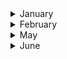 <details><summary>January</summary>

##### 31-01-2025
* [OpenAI accuses China of stealing its content, the same accusation that authors have made against OpenAI](https://www.latimes.com/business/story/2025-01-30/column-openai-accuses-china-of-stealing-its-content-the-same-accusation-that-authors-have-made-against-openai) #ai #openai #insight #karma #analysis
  
</p>
</details>
<details><summary>February</summary>

##### 5-02-2025
* [You liked Facebook page without knowing](https://www.youtube.com/watch?v=yQyMVAnlUFo&ab_channel=LunDev) #Facebook #trick #javascript #analysis

#### 11-02-2025
* [For the Sick and Dying, Live Music to Ease the Pain](https://www.nytimes.com/2025/02/11/arts/music/music-care-hospitals-hospices-performances.html) #health #music #insight #death
  
#### 11-02-2025
* [‘Built to burn.’ L.A. let hillside homes multiply without learning from past mistakes](https://www.latimes.com/california/story/2025-02-09/built-to-burn-a-history-of-development-of-los-angeles-hillsides) #ecology #paradox #insight #death #failure #capitalism #latimes

#### 25-02-2025
* [A Chain Reaction](https://overreacted.io/a-chain-reaction/) #paradox #insight #programming #failure
 
</p>
</details>
<details><summary>May</summary>

##### 28-05-2025
* [He studies dogs’ faces. She studies their brains](https://news.harvard.edu/gazette/story/2025/05/he-studies-dogs-faces-she-studies-their-brains/) #science #brains #insight #animal #analysis
</p>
</details>
</details>
<details><summary>June</summary>

##### 3-06-2025
* [The AI Scientist: Towards Fully Automated Open-Ended Scientific Discovery](https://arxiv.org/abs/2408.06292) #science #artificial_intelligence #insight #analysis

##### 12-06-2025
* [The Illusion of Thinking: Understanding the Strengths and Limitations of Reasoning Models via the Lens of Problem Complexity](https://ml-site.cdn-apple.com/papers/the-illusion-of-thinking.pdf) #insight #apple #machine_learning #science
* [When critics advance AI: How Apple's research reminds us why scrutiny matters](https://dev.to/goern/when-critics-advance-ai-how-apples-research-reminds-us-why-scrutiny-matters-48mk] #insight #apple #machine_learning #science

##### 20-06-25
* [Your Brain on ChatGPT: Accumulation of Cognitive Debt when Using an AI Assistant for Essay Writing Task](https://arxiv.org/pdf/2506.08872) #ia #insight

##### 21-06-25
* [Cognitive Tools for Making the Invisible Visible](https://www.youtube.com/watch?v=AF3XJT9YKpM&ab_channel=MITQuestforIntelligence) #science #insight #knowledge #MIT
* 
</p>
</details>
